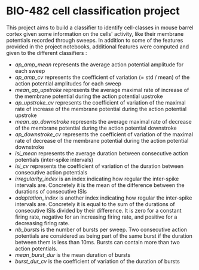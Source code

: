 # BIO-482 cell classification project  

This project aims to build a classifier to identify cell-classes in mouse barrel cortex given some information on the cells' activity, like their membrane potentials recorded through sweeps. In addition to some of the features provided in the project notebooks, additional features were computed and given to the different classifiers : 
- *ap_amp_mean* represents the average action potential amplitude for each sweep
- *ap_amp_cv* represents the coefficient of variation (= std / mean) of the action potential amplitudes for each sweep
- *mean_ap_upstroke* represents the average maximal rate of increase of the membrane potential during the action potential upstroke
- *ap_upstroke_cv* represents the coefficient of variation of the maximal rate of increase of the membrane potential during the action potential upstroke
- *mean_ap_downstroke* represents the average maximal rate of decrease of the membrane potential during the action potential downstroke
- *ap_downstroke_cv* represents the coefficient of variation of the maximal rate of decrease of the membrane potential during the action potential downstroke
- *isi_mean* represents the average duration between consecutive action potentials (inter-spike intervals)
- *isi_cv* represents the coefficient of variation of the duration between consecutive action potentials
- *irregularity_index* is an index indicating how regular the inter-spike intervals are. Concretely it is the mean of the difference between the durations of consecutive ISIs
- *adaptation_index* is another index indicating how regular the inter-spike intervals are. Concretely it is equal to the sum of the durations of consecutive ISIs divided by their difference. It is zero for a constant firing rate, negative for an increasing firing rate, and positive for a decreasing firing rate.
- *nb_bursts* is the number of bursts per sweep. Two consecutive action potentials are considered as being part of the same burst if the duration between them is less than 10ms. Bursts can contain more than two action potentials.
- *mean_burst_dur* is the mean duration of bursts 
- *burst_dur_cv* is the coefficient of variation of the duration of bursts 

